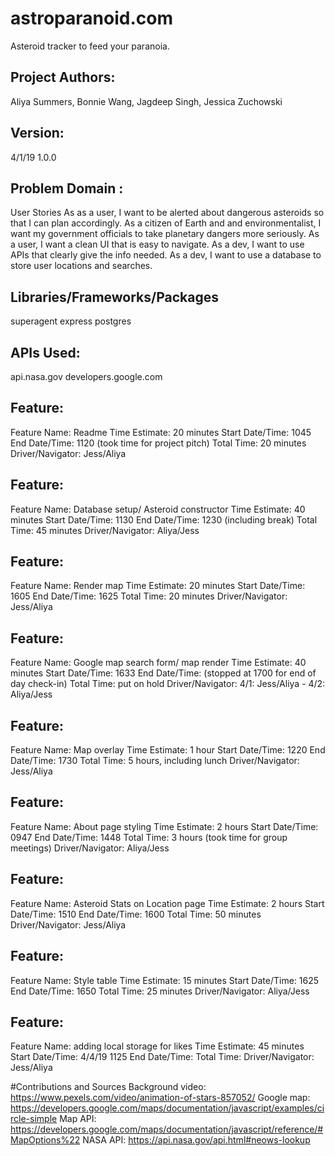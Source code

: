 # astroparanoid.com
Asteroid tracker to feed your paranoia. 

## Project Authors:
Aliya Summers, Bonnie Wang, Jagdeep Singh, Jessica Zuchowski

## Version:
4/1/19 1.0.0

## Problem Domain :
User Stories
As as a user, I want to be alerted about dangerous asteroids so that I can plan accordingly.
As a citizen of Earth and and environmentalist, I want my government officials to take planetary dangers more seriously.
As a user, I want a clean UI that is easy to navigate.
As a dev, I want to use APIs that clearly give the info needed. 
As a dev, I want to use a database to store user locations and searches.

## Libraries/Frameworks/Packages
superagent
express
postgres

## APIs Used:
api.nasa.gov
developers.google.com

## Feature:
Feature Name: Readme
Time Estimate: 20 minutes
Start Date/Time: 1045
End Date/Time: 1120 (took time for project pitch)
Total Time: 20 minutes
Driver/Navigator: Jess/Aliya

## Feature:
Feature Name: Database setup/ Asteroid constructor
Time Estimate: 40 minutes
Start Date/Time: 1130
End Date/Time: 1230 (including break)
Total Time: 45 minutes
Driver/Navigator: Aliya/Jess

## Feature:
Feature Name: Render map
Time Estimate: 20 minutes
Start Date/Time: 1605
End Date/Time: 1625
Total Time: 20 minutes
Driver/Navigator: Jess/Aliya

## Feature:
Feature Name: Google map search form/ map render
Time Estimate: 40 minutes
Start Date/Time: 1633
End Date/Time: (stopped at 1700 for end of day check-in)
Total Time: put on hold
Driver/Navigator: 4/1: Jess/Aliya - 4/2: Aliya/Jess

## Feature:
Feature Name: Map overlay
Time Estimate: 1 hour
Start Date/Time: 1220
End Date/Time: 1730
Total Time: 5 hours, including lunch
Driver/Navigator: Jess/Aliya

## Feature:
Feature Name: About page styling
Time Estimate: 2 hours
Start Date/Time: 0947
End Date/Time: 1448
Total Time: 3 hours (took time for group meetings)
Driver/Navigator: Aliya/Jess

## Feature:
Feature Name: Asteroid Stats on Location page
Time Estimate: 2 hours
Start Date/Time: 1510
End Date/Time: 1600
Total Time: 50 minutes
Driver/Navigator: Jess/Aliya


## Feature:
Feature Name: Style table
Time Estimate: 15 minutes
Start Date/Time: 1625
End Date/Time: 1650
Total Time: 25 minutes
Driver/Navigator: Aliya/Jess

## Feature:
Feature Name: adding local storage for likes
Time Estimate: 45 minutes
Start Date/Time: 4/4/19 1125
End Date/Time: 
Total Time: 
Driver/Navigator: Jess/Aliya


#Contributions and Sources
Background video: https://www.pexels.com/video/animation-of-stars-857052/
Google map: https://developers.google.com/maps/documentation/javascript/examples/circle-simple
Map API: https://developers.google.com/maps/documentation/javascript/reference/#MapOptions%22
NASA API: https://api.nasa.gov/api.html#neows-lookup



